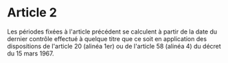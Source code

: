 # Article 2

Les périodes fixées à l'article précédent se calculent à partir de la date du dernier contrôle effectué à quelque titre que ce soit en application des dispositions de l'article 20 (alinéa 1er) ou de l'article 58 (alinéa 4) du décret du 15 mars 1967.
